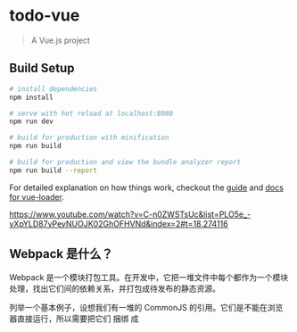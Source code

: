 # todo-vue

> A Vue.js project

## Build Setup

``` bash
# install dependencies
npm install

# serve with hot reload at localhost:8080
npm run dev

# build for production with minification
npm run build

# build for production and view the bundle analyzer report
npm run build --report
```

For detailed explanation on how things work, checkout the [guide](http://vuejs-templates.github.io/webpack/) and [docs for vue-loader](http://vuejs.github.io/vue-loader).

https://www.youtube.com/watch?v=C-n0ZWSTsUc&list=PLO5e_-yXpYLD87yPeyNUOJK02GhOFHVNd&index=2#t=18.274116

## Webpack 是什么？

Webpack 是一个模块打包工具。在开发中，它把一堆文件中每个都作为一个模块处理，找出它们间的依赖关系，并打包成待发布的静态资源。

列举一个基本例子，设想我们有一堆的 CommonJS 的引用。它们是不能在浏览器直接运行，所以需要把它们 捆绑 成 <script> 标记内的单一文件。Webpack 就能按照 require() 调用的依赖关系为我们做到这点。

实际上，Webpack 能做的更多，通过 "loaders" 我们能让 Webpack 按照我们想要的任何方式打包输出。例如：

编译 ES2015、CoffeeScript 或 TypeScript 模块成 ES5 CommonJS 的模块；

编译之前，可以通过 linter 校验源代码。

编译 Jade 模板成 HTML 并内联 JavaScript 字符串。

编译 SASS 文件成 CSS，然后把生成的CSS插入到 <style> 标签内，然后再转译成 JavaScript 代码段。

处理在 HTML 或 CSS 文件中引用的图片文件，根据配置路径把它们移动到任意位置，根据 MD5 hash 命名。

如果你学会了Webpack，就会知道它有多么强大，它非常显著地改善你前端开发的效率。它主要的缺点是配置方式有点麻烦，但是有了我这份使用指南，那使用 Webpack + Vue + vue-loader 的时候，基本上就扫清了大多数障碍了。

## Vue-loader 是什么？

vue-loader 是一个加载器，把Vue组件转化成JavaScript模块。


## vue-router 是什么？

vue-router 是Vue.js官方的路由插件，它和vue.js是深度集成的，适合用于构建单页面应用。vue的单页面应用是基于路由和组件的，路由用于设定访问路径，并**将路径和组件映射起来**。传统的页面应用，是用一些超链接来实现页面切换和跳转的。在vue-router单页面应用中，则是路径之间的切换，也就是组件的切换。
   

